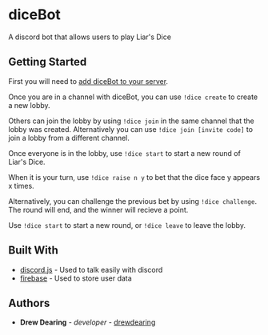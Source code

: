 # diceBot

A discord bot that allows users to play Liar's Dice

## Getting Started

First you will need to [add diceBot to your server](https://discordapp.com/oauth2/authorize?client_id=648964403508805642&scope=bot&permissions=75840).

Once you are in a channel with diceBot, you can use `!dice create` to create a new
lobby.

Others can join the lobby by using `!dice join` in the same channel that the lobby was created.
Alternatively you can use `!dice join [invite code]` to join a lobby from a different channel.

Once everyone is in the lobby, use `!dice start` to start a new round of Liar's Dice.

When it is your turn, use `!dice raise n y` to bet that the dice face y appears x times.

Alternatively, you can challenge the previous bet by using `!dice challenge`.
The round will end, and the winner will recieve a point.

Use `!dice start` to start a new round, or `!dice leave` to leave the lobby.

## Built With

* [discord.js](https://discord.js.org) - Used to talk easily with discord
* [firebase](https://firebase.google.com/) - Used to store user data

## Authors

* **Drew Dearing** - *developer* - [drewdearing](https://github.com/drewdearing)
